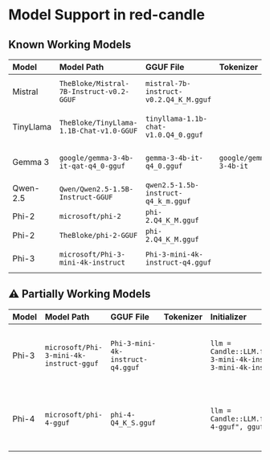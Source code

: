 # Model Support in red-candle

## Known Working Models

| Model | Model Path | GGUF File | Tokenizer | Initializer |
| :----- | :---- | :---- | :---- | :---- |
| Mistral | `TheBloke/Mistral-7B-Instruct-v0.2-GGUF` | `mistral-7b-instruct-v0.2.Q4_K_M.gguf` | | `llm = Candle::LLM.from_pretrained("TheBloke/Mistral-7B-Instruct-v0.2-GGUF", gguf_file: "mistral-7b-instruct-v0.2.Q4_K_M.gguf")` |
| TinyLlama | `TheBloke/TinyLlama-1.1B-Chat-v1.0-GGUF` | `tinyllama-1.1b-chat-v1.0.Q4_0.gguf` | | `llm = Candle::LLM.from_pretrained("TheBloke/TinyLlama-1.1B-Chat-v1.0-GGUF", gguf_file: "tinyllama-1.1b-chat-v1.0.Q4_0.gguf")` |
| Gemma 3 | `google/gemma-3-4b-it-qat-q4_0-gguf` | `gemma-3-4b-it-q4_0.gguf` | `google/gemma-3-4b-it` | `llm = Candle::LLM.from_pretrained("google/gemma-3-4b-it-qat-q4_0-gguf", gguf_file: "gemma-3-4b-it-q4_0.gguf", tokenizer: "google/gemma-3-4b-it")` |
| Qwen-2.5 | `Qwen/Qwen2.5-1.5B-Instruct-GGUF` | `qwen2.5-1.5b-instruct-q4_k_m.gguf` | | `llm = Candle::LLM.from_pretrained("Qwen/Qwen2.5-1.5B-Instruct-GGUF", gguf_file: "qwen2.5-1.5b-instruct-q4_k_m.gguf")` |
| Phi-2 | `microsoft/phi-2` | `phi-2.Q4_K_M.gguf` | | `llm = Candle::LLM.from_pretrained("microsoft/phi-2")` |
| Phi-2 | `TheBloke/phi-2-GGUF` | `phi-2.Q4_K_M.gguf` | | `llm = Candle::LLM.from_pretrained("TheBloke/phi-2-GGUF", gguf_file: "phi-2.Q4_K_M.gguf")` |
| Phi-3 | `microsoft/Phi-3-mini-4k-instruct` | `Phi-3-mini-4k-instruct-q4.gguf` | | `llm = Candle::LLM.from_pretrained("microsoft/Phi-3-mini-4k-instruct")` |


## ⚠️ Partially Working Models

| Model | Model Path | GGUF File | Tokenizer | Initializer | Status |
| :----- | :---- | :---- | :---- | :---- | :---- |
| Phi-3 | `microsoft/Phi-3-mini-4k-instruct-gguf` | `Phi-3-mini-4k-instruct-q4.gguf` | | `llm = Candle::LLM.from_pretrained("microsoft/Phi-3-mini-4k-instruct-gguf", gguf_file: "Phi-3-mini-4k-instruct-q4.gguf")` | works once, fails on subsequent calls, [candle PR](https://github.com/huggingface/candle/pull/2937) |
| Phi-4 | `microsoft/phi-4-gguf` | `phi-4-Q4_K_S.gguf` | | `llm = Candle::LLM.from_pretrained("microsoft/phi-4-gguf", gguf_file: "phi-4-Q4_K_S.gguf")` | works once, fails on subsequent calls, [candle PR](https://github.com/huggingface/candle/pull/2937) |

